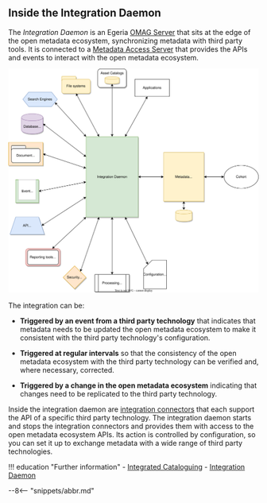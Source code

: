 <!-- SPDX-License-Identifier: CC-BY-4.0 -->
<!-- Copyright Contributors to the Egeria project. -->

## Inside the Integration Daemon

The *Integration Daemon* is an Egeria [OMAG Server](/concepts/omag-server) that sits at the edge of the open metadata ecosystem, synchronizing metadata with third party tools.  It is connected to a [Metadata Access Server](/concepts/metadata-access-server) that provides the APIs and events to interact with the open metadata ecosystem.

![Integration Daemon](/services/integration-daemon-in-action.svg)

The integration can be:

* **Triggered by an event from a third party technology** that indicates that metadata needs to be updated the open metadata ecosystem to make it consistent with the third party technology's configuration.

* **Triggered at regular intervals** so that the consistency of the open metadata ecosystem with the third party technology can be verified and, where necessary, corrected.

* **Triggered by a change in the open metadata ecosystem** indicating that changes need to be replicated to the third party technology.

Inside the integration daemon are [integration connectors](/concepts/integration-connector) that each support the API of a specific third party technology.  The integration daemon starts and stops the integration connectors and provides them with access to the open metadata ecosystem APIs.  Its action is controlled by configuration, so you can set it up to exchange metadata with a wide range of third party technologies.



!!! education "Further information"
    - [Integrated Cataloguing](/features/integrated-cataloguing/overview)
    - [Integration Daemon](/concepts/integration-daemon)


--8<-- "snippets/abbr.md"